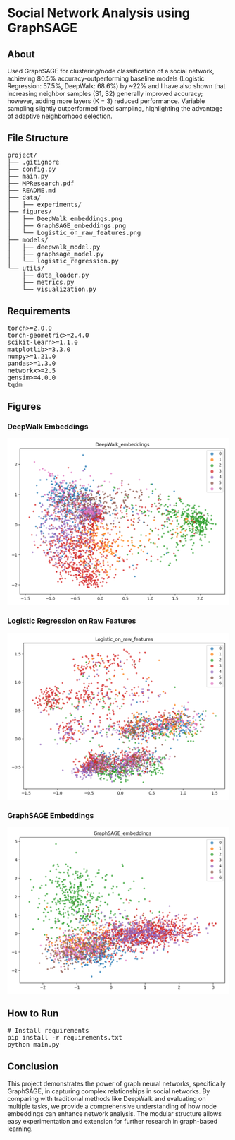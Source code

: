 <html>
<body>
<h1>Social Network Analysis using GraphSAGE</h1>

<h2>About</h2>
<p>
Used GraphSAGE for clustering/node classification of a social network, achieving 80.5% accuracy-outperforming baseline models (Logistic Regression: 57.5%, DeepWalk: 68.6%) by ~22% and I have also shown that increasing neighbor samples (S1, S2) generally improved accuracy; however, adding more layers (K = 3) reduced performance. Variable sampling slightly outperformed fixed sampling, highlighting the advantage of adaptive neighborhood selection.
</p>

<h2>File Structure</h2>
<pre>
project/
├── .gitignore
├── config.py
├── main.py
├── MPResearch.pdf
├── README.md
├── data/
│   ├── experiments/
├── figures/
│   ├── DeepWalk_embeddings.png
│   ├── GraphSAGE_embeddings.png
│   └── Logistic_on_raw_features.png
├── models/
│   ├── deepwalk_model.py
│   ├── graphsage_model.py
│   └── logistic_regression.py
└── utils/
    ├── data_loader.py
    ├── metrics.py
    └── visualization.py
</pre>

<h2>Requirements</h2>
<pre>
torch>=2.0.0
torch-geometric>=2.4.0
scikit-learn>=1.1.0
matplotlib>=3.3.0
numpy>=1.21.0
pandas>=1.3.0
networkx>=2.5
gensim>=4.0.0
tqdm
</pre>

<h2>Figures</h2>

<h3>DeepWalk Embeddings</h3>
<img src="figures/DeepWalk_embeddings.png" alt="DeepWalk Embeddings" width="600">

<h3>Logistic Regression on Raw Features</h3>
<img src="figures/Logistic_on_raw_features.png" alt="Logistic Regression on Raw Features" width="600">

<h3>GraphSAGE Embeddings</h3>
<img src="figures/GraphSAGE_embeddings.png" alt="GraphSAGE Embeddings" width="600">

<h2>How to Run</h2>
<pre>
# Install requirements
pip install -r requirements.txt
python main.py
</pre>

<h2>Conclusion</h2>
<p>
This project demonstrates the power of graph neural networks, specifically GraphSAGE, in capturing complex relationships in social networks.
By comparing with traditional methods like DeepWalk and evaluating on multiple tasks, we provide a comprehensive understanding of how node embeddings
can enhance network analysis. The modular structure allows easy experimentation and extension for further research in graph-based learning.
</p>

</body>
</html>
